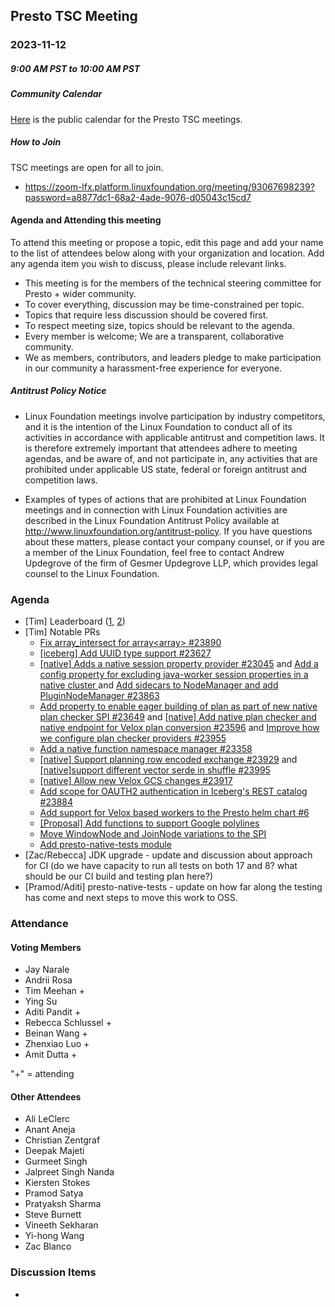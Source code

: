 ## Presto TSC Meeting

### 2023-11-12
##### 9:00 AM PST to 10:00 AM PST

##### Community Calendar

[Here](https://calendar.google.com/calendar/embed?src=linuxfoundation.org_vrjlva5b0u73ps75fvnv5sasi4%40group.calendar.google.com&ctz=America%2FChicago) is the public calendar for the Presto TSC meetings.

##### How to Join

TSC meetings are open for all to join.

* https://zoom-lfx.platform.linuxfoundation.org/meeting/93067698239?password=a8877dc1-68a2-4ade-9076-d05043c15cd7

#### Agenda and Attending this meeting

To attend this meeting or propose a topic, edit this page and add your name to the list of attendees below along with your organization and location. Add any agenda item you wish to discuss, please include relevant links.

* This meeting is for the members of the technical steering committee for Presto + wider community.
* To cover everything, discussion may be time-constrained per topic.
* Topics that require less discussion should be covered first.
* To respect meeting size, topics should be relevant to the agenda.
* Every member is welcome; We are a transparent, collaborative community.
* We as members, contributors, and leaders pledge to make participation in our community a harassment-free experience for everyone.

##### Antitrust Policy Notice

* Linux Foundation meetings involve participation by industry competitors, and it is the intention of the Linux Foundation to conduct all of its activities in accordance with applicable antitrust and competition laws. It is therefore extremely important that attendees adhere to meeting agendas, and be aware of, and not participate in, any activities that are prohibited under applicable US state, federal or foreign antitrust and competition laws.

* Examples of types of actions that are prohibited at Linux Foundation meetings and in connection with Linux Foundation activities are described in the Linux Foundation Antitrust Policy available at http://www.linuxfoundation.org/antitrust-policy. If you have questions about these matters, please contact your company counsel, or if you are a member of the Linux Foundation, feel free to contact Andrew Updegrove of the firm of Gesmer Updegrove LLP, which provides legal counsel to the Linux Foundation.

### Agenda

* [Tim] Leaderboard ([1](https://github.com/prestodb/tsc/blob/master/meetings/files/2024-11-12/Leaderboard1.png), [2](https://github.com/prestodb/tsc/blob/master/meetings/files/2024-11-12/Leaderboard2.png))
*  [Tim] Notable PRs
   * [Fix array_intersect for array<array<T>> #23890](https://github.com/prestodb/presto/pull/23890)
   * [[iceberg] Add UUID type support #23627](https://github.com/prestodb/presto/pull/23627)
   * [[native] Adds a native session property provider #23045](https://github.com/prestodb/presto/pull/23045) and [Add a config property for excluding java-worker session properties in a native cluster ](https://github.com/prestodb/presto/pull/23968) and [Add sidecars to NodeManager and add PluginNodeManager #23863](https://github.com/prestodb/presto/pull/23863)
   * [Add property to enable eager building of plan as part of new native plan checker SPI #23649](https://github.com/prestodb/presto/pull/23649) and [[native] Add native plan checker and native endpoint for Velox plan conversion #23596](https://github.com/prestodb/presto/pull/23596) and [Improve how we configure plan checker providers #23955](https://github.com/prestodb/presto/pull/23955)
   * [Add a native function namespace manager #23358](https://github.com/prestodb/presto/pull/23358)
   * [[native] Support planning row encoded exchange #23929](https://github.com/prestodb/presto/pull/23929) and [[native]support different vector serde in shuffle #23995](https://github.com/prestodb/presto/pull/23995)
   * [[native] Allow new Velox GCS changes #23917](https://github.com/prestodb/presto/pull/23917)
   * [Add scope for OAUTH2 authentication in Iceberg's REST catalog #23884](https://github.com/prestodb/presto/pull/23884)
   * [Add support for Velox based workers to the Presto helm chart #6](https://github.com/prestodb/presto-helm-charts/pull/6)
   * [[Proposal] Add functions to support Google polylines ](https://github.com/prestodb/presto/pull/23999)
   * [Move WindowNode and JoinNode variations to the SPI ](https://github.com/prestodb/presto/pull/23976)
   * [Add presto-native-tests module](https://github.com/prestodb/presto/pull/23671)
* [Zac/Rebecca] JDK upgrade - update and discussion about approach for CI (do we have capacity to run all tests on both 17 and 8? what should be our CI build and testing plan here?)
* [Pramod/Aditi] presto-native-tests - update on how far along the testing has come and next steps to move this work to OSS.

### Attendance


#### Voting Members

* Jay Narale
* Andrii Rosa
* Tim Meehan +
* Ying Su 
* Aditi Pandit +
* Rebecca Schlussel +
* Beinan Wang +
* Zhenxiao Luo +
* Amit Dutta +

"+" = attending


#### Other Attendees

* Ali LeClerc
* Anant Aneja
* Christian Zentgraf
* Deepak Majeti
* Gurmeet Singh
* Jalpreet Singh Nanda
* Kiersten Stokes
* Pramod Satya
* Pratyaksh Sharma
* Steve Burnett
* Vineeth Sekharan
* Yi-hong Wang
* Zac Blanco


### Discussion Items

- 
